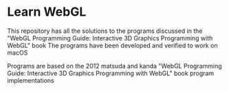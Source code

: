 # Learn WebGL
This repository has all the solutions to the programs discussed in the "WebGL Programming Guide: Interactive 3D Graphics Programming with WebGL" book
The programs have been developed and verified to work on macOS

Programs are based on the 2012 matsuda and kanda "WebGL Programming Guide: Interactive 3D Graphics Programming with WebGL" book program implementations
